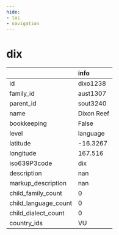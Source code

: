 ```yaml
---
hide:
- toc
- navigation
---
```

# dix
|                      | info       |
|:---------------------|:-----------|
| id                   | dixo1238   |
| family_id            | aust1307   |
| parent_id            | sout3240   |
| name                 | Dixon Reef |
| bookkeeping          | False      |
| level                | language   |
| latitude             | -16.3267   |
| longitude            | 167.516    |
| iso639P3code         | dix        |
| description          | nan        |
| markup_description   | nan        |
| child_family_count   | 0          |
| child_language_count | 0          |
| child_dialect_count  | 0          |
| country_ids          | VU         |